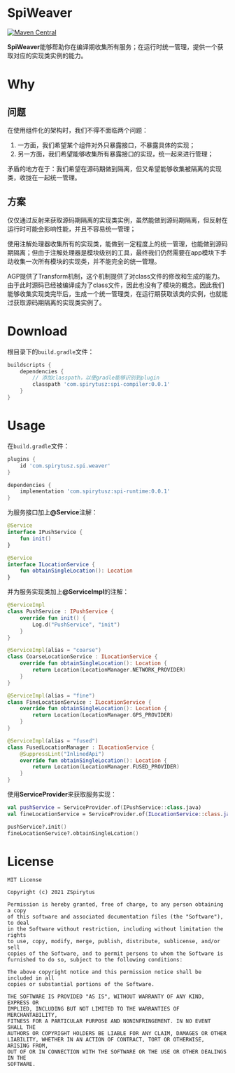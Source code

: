 # SpiWeaver

[![Maven Central](https://maven-badges.herokuapp.com/maven-central/com.spirytusz/spi-compiler/badge.svg)](https://maven-badges.herokuapp.com/maven-central/com.spirytusz/spi-compiler)

**SpiWeaver**能够帮助你在编译期收集所有服务；在运行时统一管理，提供一个获取对应的实现类实例的能力。

# Why

## 问题

在使用组件化的架构时，我们不得不面临两个问题：

1. 一方面，我们希望某个组件对外只暴露接口，不暴露具体的实现；
2. 另一方面，我们希望能够收集所有暴露接口的实现，统一起来进行管理；

矛盾的地方在于：我们希望在源码期做到隔离，但又希望能够收集被隔离的实现类，收拢在一起统一管理。

## 方案

仅仅通过反射来获取源码期隔离的实现类实例，虽然能做到源码期隔离，但反射在运行时可能会影响性能，并且不容易统一管理；

使用注解处理器收集所有的实现类，能做到一定程度上的统一管理，也能做到源码期隔离；但由于注解处理器是模块级别的工具，最终我们仍然需要在app模块下手动收集一次所有模块的实现类，并不能完全的统一管理。

AGP提供了Transform机制，这个机制提供了对class文件的修改和生成的能力。由于此时源码已经被编译成为了class文件，因此也没有了模块的概念。因此我们能够收集实现类完毕后，生成一个统一管理类，在运行期获取该类的实例，也就能过获取源码期隔离的实现类实例了。

# Download

根目录下的`build.gradle`文件：

```groovy
buildscripts {
    dependencies {
        // 添加classpath，以便gradle能够识别到plugin
        classpath 'com.spirytusz:spi-compiler:0.0.1'
    }
}
```

# Usage

在`build.gradle`文件：

```groovy
plugins {
    id 'com.spirytusz.spi.weaver'
}

dependencies {
    implementation 'com.spirytusz:spi-runtime:0.0.1'
}
```

为服务接口加上<b>@Service</b>注解：

```kotlin
@Service
interface IPushService {
    fun init()
}

@Service
interface ILocationService {
    fun obtainSingleLocation(): Location
}
```

并为服务实现类加上<b>@ServiceImpl</b>的注解：

```kotlin
@ServiceImpl
class PushService : IPushService {
    override fun init() {
        Log.d("PushService", "init")
    }
}

@ServiceImpl(alias = "coarse")
class CoarseLocationService : ILocationService {
    override fun obtainSingleLocation(): Location {
        return Location(LocationManager.NETWORK_PROVIDER)
    }
}

@ServiceImpl(alias = "fine")
class FineLocationService : ILocationService {
    override fun obtainSingleLocation(): Location {
        return Location(LocationManager.GPS_PROVIDER)
    }
}

@ServiceImpl(alias = "fused")
class FusedLocationManager : ILocationService {
    @SuppressLint("InlinedApi")
    override fun obtainSingleLocation(): Location {
        return Location(LocationManager.FUSED_PROVIDER)
    }
}
```

使用**ServiceProvider**来获取服务实现：

```kotlin
val pushService = ServiceProvider.of(IPushService::class.java)
val fineLocationService = ServiceProvider.of(ILocationService::class.java, "fine")

pushService?.init()
fineLocationService?.obtainSingleLcation()
```

# License

```
MIT License

Copyright (c) 2021 ZSpirytus

Permission is hereby granted, free of charge, to any person obtaining a copy
of this software and associated documentation files (the "Software"), to deal
in the Software without restriction, including without limitation the rights
to use, copy, modify, merge, publish, distribute, sublicense, and/or sell
copies of the Software, and to permit persons to whom the Software is
furnished to do so, subject to the following conditions:

The above copyright notice and this permission notice shall be included in all
copies or substantial portions of the Software.

THE SOFTWARE IS PROVIDED "AS IS", WITHOUT WARRANTY OF ANY KIND, EXPRESS OR
IMPLIED, INCLUDING BUT NOT LIMITED TO THE WARRANTIES OF MERCHANTABILITY,
FITNESS FOR A PARTICULAR PURPOSE AND NONINFRINGEMENT. IN NO EVENT SHALL THE
AUTHORS OR COPYRIGHT HOLDERS BE LIABLE FOR ANY CLAIM, DAMAGES OR OTHER
LIABILITY, WHETHER IN AN ACTION OF CONTRACT, TORT OR OTHERWISE, ARISING FROM,
OUT OF OR IN CONNECTION WITH THE SOFTWARE OR THE USE OR OTHER DEALINGS IN THE
SOFTWARE.
```